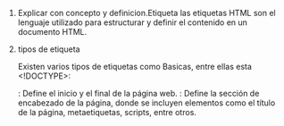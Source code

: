 1. Explicar con concepto y definicion.Etiqueta 
las etiquetas HTML son el lenguaje utilizado para estructurar y definir el contenido en un documento HTML.

2. tipos de etiqueta

    Existen varios tipos de etiquetas como Basicas, entre ellas esta <!DOCTYPE>: 

    <html>: Define el inicio y el final de la página web.

    <head>: Define la sección de encabezado de la página, donde se incluyen elementos como el título de la página, metaetiquetas, scripts, entre otros.

    <title>: Define el título de la página web que aparece en la pestaña del navegador.

    <body>: Define la sección del cuerpo de la página web, donde se incluyen todos los elementos que se mostrarán en la página.

    Las etiquetas de cierre como por ejemplo:
    <h1> a <h6>: Define los encabezados o títulos de diferentes niveles de jerarquía en la página web. El uso de esta etiqueta formateará cualquier texto entre la etiqueta <h> de apertura y la etiqueta </h> de cierre como un Título o subtítulo. Por ejemplo, en <h>Etiqueta de encabezamiento</h2>, <h2> y </h2> serían las etiquetas HTML y "Etiqueta de encabezamiento" es el elemento HTML, es decir, el encabezamiento de la página. 
    <p>Etiqueta de párrafo</p>: Define un párrafo de texto. Las etiquetas <p> y </p> son etiquetas HTML y la "Etiqueta de párrafo" es el elemento HTML, es decir, el texto de la página. Esta etiqueta formatea cualquier texto entre la etiqueta <p> de apertura y la etiqueta </p> de cierre como un párrafo estándar o texto de cuerpo principal.

    Las etiquetas de self closing, se encuentras algunas mas comunes como
    <br />
    <hr />
    <img />
    <input />
    <link />
    <meta />

    Las etiquetas de bloque conocidas son :
    los <footer></footer>, <header></header> y los vistos lineas arriba

    Las etiquetas inline explicada es <span></span>

    los bloques ocupan todo el horizontal del HTML y los inline se ponen al costado.


Subir proyecto a git hub y pasarme la url por interno en teams
No olvidar crear el repo en publico